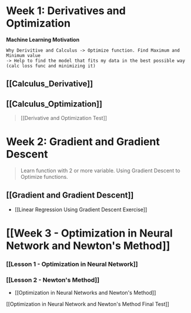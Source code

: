 # Week 1: Derivatives and Optimization
**Machine Learning Motivation**
```ad-faq
Why Derivitive and Calculus -> Optimize function. Find Maximum and Minimum value
-> Help to find the model that fits my data in the best possible way (calc loss func and minimizing it)
```
## [[Calculus_Derivative]]
## [[Calculus_Optimization]]
> [[Derivative and Optimization Test]]


# Week 2: Gradient and Gradient Descent
> Learn function with 2 or more variable. 
> Using Gradient Descent to Optimize functions.
## [[Gradient and Gradient Descent]]
+ [[Linear Regression Using Gradient Descent Exercise]]

# [[Week 3 - Optimization in Neural Network and Newton's Method]]

### [[Lesson 1 - Optimization in Neural Network]]
### [[Lesson 2 - Newton's Method]]
+ [[Optimization in Neural Networks and Newton's Method]]

[[Optimization in Neural Network and Newton's Method Final Test]]